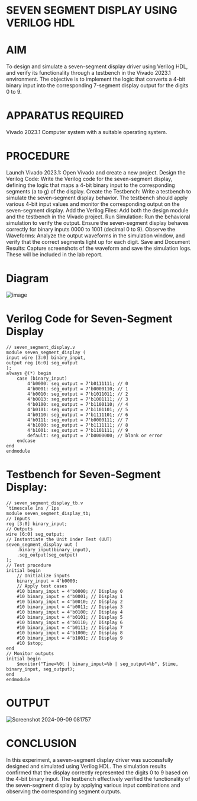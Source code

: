 # SEVEN SEGMENT DISPLAY USING VERILOG HDL
# AIM
To design and simulate a seven-segment display driver using Verilog HDL, and verify its functionality through a testbench in the Vivado 2023.1 environment. The objective is to implement the logic that converts a 4-bit binary input into the corresponding 7-segment display output for the digits 0 to 9.
# APPARATUS REQUIRED
Vivado 2023.1
Computer system with a suitable operating system.
# PROCEDURE
Launch Vivado 2023.1:
Open Vivado and create a new project.
Design the Verilog Code:
Write the Verilog code for the seven-segment display, defining the logic that maps a 4-bit binary input to the corresponding segments (a to g) of the display.
Create the Testbench:
Write a testbench to simulate the seven-segment display behavior. The testbench should apply various 4-bit input values and monitor the corresponding output on the seven-segment display.
Add the Verilog Files:
Add both the design module and the testbench in the Vivado project.
Run Simulation:
Run the behavioral simulation to verify the output. Ensure the seven-segment display behaves correctly for binary inputs 0000 to 1001 (decimal 0 to 9).
Observe the Waveforms:
Analyze the output waveforms in the simulation window, and verify that the correct segments light up for each digit.
Save and Document Results:
Capture screenshots of the waveform and save the simulation logs. These will be included in the lab report.
# Diagram
![image](https://github.com/user-attachments/assets/d7ecb419-906e-4e3b-9b82-f86ced4f364a)
# Verilog Code for Seven-Segment Display
    // seven_segment_display.v
    module seven_segment_display (
    input wire [3:0] binary_input,
    output reg [6:0] seg_output
    );
    always @(*) begin
        case (binary_input)
            4'b0000: seg_output = 7'b0111111; // 0
            4'b0001: seg_output = 7'b0000110; // 1
            4'b0010: seg_output = 7'b1011011; // 2
            4'b0013: seg_output = 7'b1001111; // 3
            4'b0100: seg_output = 7'b1100110; // 4
            4'b0101: seg_output = 7'b1101101; // 5
            4'b0110: seg_output = 7'b1111101; // 6
            4'b0111: seg_output = 7'b0000111; // 7
            4'b1000: seg_output = 7'b1111111; // 8
            4'b1001: seg_output = 7'b1101111; // 9
            default: seg_output = 7'b0000000; // blank or error
        endcase
    end
    endmodule
# Testbench for Seven-Segment Display:
    // seven_segment_display_tb.v
    `timescale 1ns / 1ps
    module seven_segment_display_tb;
    // Inputs
    reg [3:0] binary_input;
    // Outputs
    wire [6:0] seg_output;
    // Instantiate the Unit Under Test (UUT)
    seven_segment_display uut (
        .binary_input(binary_input),
        .seg_output(seg_output)
    );
    // Test procedure
    initial begin
        // Initialize inputs
        binary_input = 4'b0000;
        // Apply test cases
        #10 binary_input = 4'b0000; // Display 0
        #10 binary_input = 4'b0001; // Display 1
        #10 binary_input = 4'b0010; // Display 2
        #10 binary_input = 4'b0011; // Display 3
        #10 binary_input = 4'b0100; // Display 4
        #10 binary_input = 4'b0101; // Display 5
        #10 binary_input = 4'b0110; // Display 6
        #10 binary_input = 4'b0111; // Display 7
        #10 binary_input = 4'b1000; // Display 8
        #10 binary_input = 4'b1001; // Display 9
        #10 $stop;
    end
    // Monitor outputs
    initial begin
        $monitor("Time=%0t | binary_input=%b | seg_output=%b", $time, binary_input, seg_output);
    end
    endmodule
# OUTPUT
![Screenshot 2024-09-09 081757](https://github.com/user-attachments/assets/9af9c98a-f133-4977-b236-bf0c271138c4)
# CONCLUSION
In this experiment, a seven-segment display driver was successfully designed and simulated using Verilog HDL. The simulation results confirmed that the display correctly represented the digits 0 to 9 based on the 4-bit binary input. The testbench effectively verified the functionality of the seven-segment display by applying various input combinations and observing the corresponding segment outputs.
